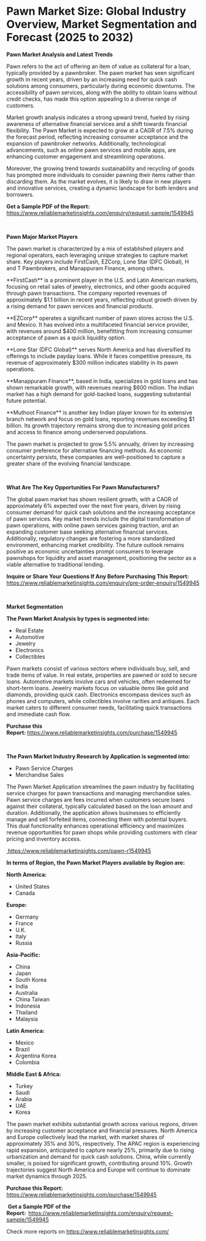 <p><h1>Pawn Market Size: Global Industry Overview, Market Segmentation and Forecast (2025 to 2032)</h1></p><p><strong>Pawn Market Analysis and Latest Trends</strong></p>
<p><p>Pawn refers to the act of offering an item of value as collateral for a loan, typically provided by a pawnbroker. The pawn market has seen significant growth in recent years, driven by an increasing need for quick cash solutions among consumers, particularly during economic downturns. The accessibility of pawn services, along with the ability to obtain loans without credit checks, has made this option appealing to a diverse range of customers.</p><p>Market growth analysis indicates a strong upward trend, fueled by rising awareness of alternative financial services and a shift towards financial flexibility. The Pawn Market is expected to grow at a CAGR of 7.5% during the forecast period, reflecting increasing consumer acceptance and the expansion of pawnbroker networks. Additionally, technological advancements, such as online pawn services and mobile apps, are enhancing customer engagement and streamlining operations. </p><p>Moreover, the growing trend towards sustainability and recycling of goods has prompted more individuals to consider pawning their items rather than discarding them. As the market evolves, it is likely to draw in new players and innovative services, creating a dynamic landscape for both lenders and borrowers.</p></p>
<p><strong>Get a Sample PDF of the Report:&nbsp;</strong> <a href="https://www.reliablemarketinsights.com/enquiry/request-sample/1549945?utm_campaign=1558&utm_medium=2&utm_source=Github&utm_content=ia&utm_term=09032025&utm_id=pawn">https://www.reliablemarketinsights.com/enquiry/request-sample/1549945</a></p>
<p>&nbsp;</p>
<p><strong>Pawn Major Market Players</strong></p>
<p><p>The pawn market is characterized by a mix of established players and regional operators, each leveraging unique strategies to capture market share. Key players include FirstCash, EZCorp, Lone Star (DFC Global), H and T Pawnbrokers, and Manappuram Finance, among others.</p><p>**FirstCash** is a prominent player in the U.S. and Latin American markets, focusing on retail sales of jewelry, electronics, and other goods acquired through pawn transactions. The company reported revenues of approximately $1.1 billion in recent years, reflecting robust growth driven by a rising demand for pawn services and financial products.</p><p>**EZCorp** operates a significant number of pawn stores across the U.S. and Mexico. It has evolved into a multifaceted financial service provider, with revenues around $400 million, benefitting from increasing consumer acceptance of pawn as a quick liquidity option.</p><p>**Lone Star (DFC Global)** serves North America and has diversified its offerings to include payday loans. While it faces competitive pressure, its revenue of approximately $300 million indicates stability in its pawn operations.</p><p>**Manappuram Finance**, based in India, specializes in gold loans and has shown remarkable growth, with revenues nearing $600 million. The Indian market has a high demand for gold-backed loans, suggesting substantial future potential.</p><p>**Muthoot Finance** is another key Indian player known for its extensive branch network and focus on gold loans, reporting revenues exceeding $1 billion. Its growth trajectory remains strong due to increasing gold prices and access to finance among underserved populations.</p><p>The pawn market is projected to grow 5.5% annually, driven by increasing consumer preference for alternative financing methods. As economic uncertainty persists, these companies are well-positioned to capture a greater share of the evolving financial landscape.</p></p>
<p>&nbsp;</p>
<p><strong>What Are The Key Opportunities For Pawn Manufacturers?</strong></p>
<p><p>The global pawn market has shown resilient growth, with a CAGR of approximately 6% expected over the next five years, driven by rising consumer demand for quick cash solutions and the increasing acceptance of pawn services. Key market trends include the digital transformation of pawn operations, with online pawn services gaining traction, and an expanding customer base seeking alternative financial services. Additionally, regulatory changes are fostering a more standardized environment, enhancing market credibility. The future outlook remains positive as economic uncertainties prompt consumers to leverage pawnshops for liquidity and asset management, positioning the sector as a viable alternative to traditional lending.</p></p>
<p><strong>Inquire or Share Your Questions If Any Before Purchasing This Report:</strong> <a href="https://www.reliablemarketinsights.com/enquiry/pre-order-enquiry/1549945?utm_campaign=1558&utm_medium=2&utm_source=Github&utm_content=ia&utm_term=09032025&utm_id=pawn">https://www.reliablemarketinsights.com/enquiry/pre-order-enquiry/1549945</a></p>
<p>&nbsp;</p>
<p><strong>Market Segmentation</strong></p>
<p><strong>The Pawn Market Analysis by types is segmented into:</strong></p>
<p><ul><li>Real Estate</li><li>Automotive</li><li>Jewelry</li><li>Electronics</li><li>Collectibles</li></ul></p>
<p><p>Pawn markets consist of various sectors where individuals buy, sell, and trade items of value. In real estate, properties are pawned or sold to secure loans. Automotive markets involve cars and vehicles, often redeemed for short-term loans. Jewelry markets focus on valuable items like gold and diamonds, providing quick cash. Electronics encompass devices such as phones and computers, while collectibles involve rarities and antiques. Each market caters to different consumer needs, facilitating quick transactions and immediate cash flow.</p></p>
<p><strong>Purchase this Report:&nbsp;</strong><a href="https://www.reliablemarketinsights.com/purchase/1549945?utm_campaign=1558&utm_medium=2&utm_source=Github&utm_content=ia&utm_term=09032025&utm_id=pawn">https://www.reliablemarketinsights.com/purchase/1549945</a></p>
<p>&nbsp;</p>
<p><strong>The Pawn Market Industry Research by Application is segmented into:</strong></p>
<p><ul><li>Pawn Service Charges</li><li>Merchandise Sales</li></ul></p>
<p><p>The Pawn Market Application streamlines the pawn industry by facilitating service charges for pawn transactions and managing merchandise sales. Pawn service charges are fees incurred when customers secure loans against their collateral, typically calculated based on the loan amount and duration. Additionally, the application allows businesses to efficiently manage and sell forfeited items, connecting them with potential buyers. This dual functionality enhances operational efficiency and maximizes revenue opportunities for pawn shops while providing customers with clear pricing and inventory access.</p></p>
<p><a href="https://www.reliablemarketinsights.com/pawn-r1549945?utm_campaign=1558&utm_medium=2&utm_source=Github&utm_content=ia&utm_term=09032025&utm_id=pawn">&nbsp;https://www.reliablemarketinsights.com/pawn-r1549945</a></p>
<p><strong>In terms of Region, the Pawn Market Players available by Region are:</strong></p>
<p>
    <p> <strong> North America: </strong>
        <ul>
            <li>United States</li>
            <li>Canada</li>
        </ul>
        </p> 
    <p> <strong> Europe: </strong>
        <ul>
            <li>Germany</li>
            <li>France</li>
            <li>U.K.</li>
            <li>Italy</li>
            <li>Russia</li>
        </ul>
        </p> 
    <p> <strong> Asia-Pacific: </strong>
        <ul>
            <li>China</li>
            <li>Japan</li>
            <li>South Korea</li>
            <li>India</li>
            <li>Australia</li>
            <li>China Taiwan</li>
            <li>Indonesia</li>
            <li>Thailand</li>
            <li>Malaysia</li>
        </ul>
        </p> 
    <p> <strong> Latin America: </strong>
        <ul>
            <li>Mexico</li>
            <li>Brazil</li>
            <li>Argentina Korea</li>
            <li>Colombia</li>
        </ul>
        </p> 
    <p> <strong> Middle East & Africa: </strong>
        <ul>
            <li>Turkey</li>
            <li>Saudi</li>
            <li>Arabia</li>
            <li>UAE</li>
            <li>Korea</li>
        </ul>
    </p>
    </p>
<p><p>The pawn market exhibits substantial growth across various regions, driven by increasing customer acceptance and financial pressures. North America and Europe collectively lead the market, with market shares of approximately 35% and 30%, respectively. The APAC region is experiencing rapid expansion, anticipated to capture nearly 25%, primarily due to rising urbanization and demand for quick cash solutions. China, while currently smaller, is poised for significant growth, contributing around 10%. Growth trajectories suggest North America and Europe will continue to dominate market dynamics through 2025.</p></p>
<p><strong>Purchase this Report: </strong><a href="https://www.reliablemarketinsights.com/purchase/1549945?utm_campaign=1558&utm_medium=2&utm_source=Github&utm_content=ia&utm_term=09032025&utm_id=pawn">https://www.reliablemarketinsights.com/purchase/1549945</a></p>
<p>&nbsp;<strong>Get a Sample PDF of the Report:&nbsp;&nbsp;</strong><a href="https://www.reliablemarketinsights.com/enquiry/request-sample/1549945?utm_campaign=1558&utm_medium=2&utm_source=Github&utm_content=ia&utm_term=09032025&utm_id=pawn">https://www.reliablemarketinsights.com/enquiry/request-sample/1549945</a></p>
<p><strong></strong></p>
<p>Check more reports on <a href="https://www.reliablemarketinsights.com/?utm_campaign=1558&utm_medium=2&utm_source=Github&utm_content=ia&utm_term=09032025&utm_id=pawn">https://www.reliablemarketinsights.com/</a></p>